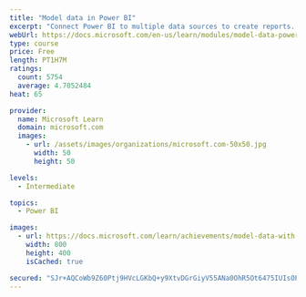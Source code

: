 ```yaml
---
title: "Model data in Power BI"
excerpt: "Connect Power BI to multiple data sources to create reports. Define the relationship between your data sources."
webUrl: https://docs.microsoft.com/en-us/learn/modules/model-data-power-bi/
type: course
price: Free
length: PT1H7M
ratings:
  count: 5754
  average: 4.7052484
heat: 65

provider:
  name: Microsoft Learn
  domain: microsoft.com
  images:
    - url: /assets/images/organizations/microsoft.com-50x50.jpg
      width: 50
      height: 50

levels:
  - Intermediate

topics:
  - Power BI

images:
  - url: https://docs.microsoft.com/learn/achievements/model-data-with-power-bi-desktop-social.png
    width: 800
    height: 400
    isCached: true

secured: "SJr+AQCoWb9Z60Ptj9HVcLGKbQ+y9XtvDGrGiyV55ANa0OhR5Ot6475IUIsOPb7EZuwbnesVMxcD6ONwhNeojGMtqMjdlnVu7Z37EElxn6XUG/Ys9v39CstxFNDHfRN3QC+ldzclku4mWhOjVwqfGA8W5yt6pEOdAPDBV7shL4FjFuaYrHCL30RFdb0fQsq7HjjE621zkB8P37jp9O48UjHihmnpILZiVe+uHqbojUsud85w5s7gXPMVLi66+YwduA0TtcfqN94RPPBRZpvqZFgsZKKM7HVW3cNTPk1uRqEAM3EH/0S2Om1mSWd93kWeKEQsLvkhQH9xIgAh4o2p1lVlZtTaxjEVAs3IVPE1rXxdR/nR+FYrXMOnjqZ7f1YSIhc1m25+9wxjhJDJBw3xRHgkWXCpYORulFf2wPZaxkM=;QHLwr5aBjYy8B0/DpvQLVA=="
---
```


